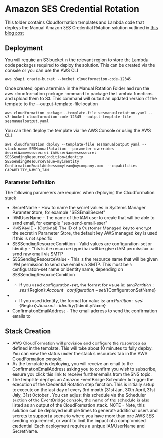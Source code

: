 # Amazon SES Credential Rotation

This folder contains Cloudformation templates and Lambda code that deploys the Manual Amazon SES Credential Rotation solution outlined in [this blog post](https://aws.amazon.com/blogs)

## Deployment

You will require an S3 bucket in the relevant region to store the Lambda code packages required to deploy the solution. This can be created via the console or you can use the AWS CLI

```
aws s3api create-bucket --bucket cloudformation-code-12345
```

Once created, open a terminal in the Manual Rotation Folder and run the aws cloudformation package command to package the Lambda functions and upload them to S3. This command will output an updated version of the template to the --output-template-file location

```
aws cloudformation package --template-file sesmanualrotation.yaml --s3-bucket cloudformation-code-12345 --output-template-file sesmanualoutput.yaml
```

You can then deploy the template via the AWS Console or using the AWS CLI

```
aws cloudformation deploy --template-file sesmanualoutput.yaml --stack-name SESManualRotation --parameter-overrides SecretName=sessecret IAMUserName=sessecret SESSendingResourceCondition=identity SESSendingResourceValue=myidentity ConfirmationEmailAddress=myteam@mycompany.com  --capabilities CAPABILITY_NAMED_IAM
```

### Parameter Definition

The following parameters are required when deploying the Cloudformation stack

* SecretName - How to name the secret values in Systems Manager Paramter Store, for example "SESEmailSecret"
* IAMUserName - The name of the IAM user to create that will be able to send email, for example "ses-send-email-user"
* KMSKeyID - (Optional) The ID of a Customer Managed key to encrypt the secret in Parameter Store, the default key AWS managed key is used if this is not specific 
* SESSendingResourceCondition - Valid values are configuration-set or identity - This is the resource type that will be given IAM permission to send raw email via SMTP
* SESSendingResourceValue - This is the resource name that will be given IAM permission to send raw email via SMTP. This must be a configuration-set name or identity name, depending on SESSendingResourceCondition
* * If you used configuration-set, the format for value is:  arn:${Partition}:ses:${Region}:${Account}:configuration-set/${ConfigurationSetName}
* * If you used identity, the format for value is: arn:${Partition}:ses:${Region}:${Account}:identity/${IdentityName}     
* ConfirmationEmailAddress - The email address to send the confirmation emails to

## Stack Creation

* AWS CloudFormation will provision and configure the resources as defined in the template. This will take about 10 minutes to fully deploy. You can view the status under the stack’s resources tab in the AWS CloudFormation console.
* As the template is deploying, you will receive an email to the ConfirmationEmailAddress asking you to confirm you wish to subscribe, ensure you click this link to receive further emails from the SNS topic.
* The template deploys an Amazon EventBridge Scheduler to trigger the execution of the Credential Rotation step function. This is initially setup to execute on the last day of every 3rd month (31st Jan, 30th April, 31st July, 31st October). You can adjust this schedule via the Scheduler section of the EventBridge console, the name of the schedule is also listed as an output of the CloudFormation stack.
NOTE - Note, this solution can be deployed multiple times to generate additional users and secrets to support a scenario where you have more than one AWS SES sending requirement, or want to limit the impact of a compromised credential. Each deployment requires a unique IAMUserName and SecretName.



